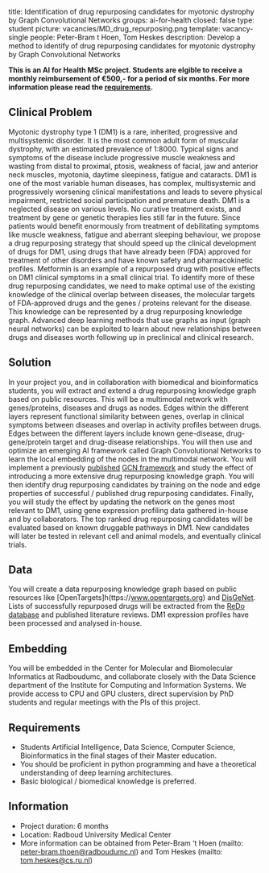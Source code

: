 title: Identification of drug repurposing candidates for myotonic dystrophy by Graph Convolutional Networks
groups: ai-for-health
closed: false 
type: student 
picture: vacancies/MD_drug_repurposing.png
template: vacancy-single
people: Peter-Bram t Hoen, Tom Heskes
description: Develop a method to identify of drug repurposing candidates for myotonic dystrophy by Graph Convolutional Networks

**This is an AI for Health MSc project. Students are
elgible to receive a monthly reimbursement of €500,- for
a period of six months. For more information please read the
[requirements](https://www.ai-for-health.nl/requirements/).** 

## Clinical Problem 
Myotonic dystrophy type 1 (DM1) is a rare, inherited, progressive and multisystemic disorder. It is the most common adult form of muscular dystrophy, with an estimated prevalence of 1:8000. Typical signs and symptoms of the disease include progressive muscle weakness and wasting from distal to proximal, ptosis, weakness of facial, jaw and anterior neck muscles, myotonia, daytime sleepiness, fatigue and cataracts. DM1 is one of the most variable human diseases, has complex, multisystemic and progressively worsening clinical manifestations and leads to severe physical impairment, restricted social participation and premature death. DM1 is a neglected disease on various levels. No curative treatment exists, and treatment by gene or genetic therapies lies still far in the future. Since patients would benefit enormously from treatment of debilitating symptoms like muscle weakness, fatigue and aberrant sleeping behaviour, we propose a drug repurposing strategy that should speed up the clinical development of drugs for DM1, using drugs that have already been (FDA) approved for treatment of other disorders and have known safety and pharmacokinetic profiles. Metformin is an example of a repurposed drug with positive effects on DM1 clinical symptoms in a small clinical trial. To identify more of these drug repurposing candidates, we need to make optimal use of the existing knowledge of the clinical overlap between diseases, the molecular targets of FDA-approved drugs and the genes / proteins relevant for the disease. This knowledge can be represented by a drug repurposing knowledge graph. Advanced deep learning methods that use graphs as input (graph neural networks) can be exploited to learn about new relationships between drugs and diseases worth following up in preclinical and clinical research.

## Solution 
In your project you, and in collaboration with biomedical and bioinformatics students, you will extract and extend a drug repurposing knowledge graph based on public resources. This will be a multimodal network with genes/proteins, diseases and drugs as nodes. Edges within the different layers represent functional similarity between genes, overlap in clinical symptoms between diseases and overlap in activity profiles between drugs. Edges between the different layers include known gene-disease, drug-gene/protein target and drug-disease relationships. You will then use and optimize an emerging AI framework called Graph Convolutional Networks to learn the local embedding of the nodes in the multimodal network. You will implement a previously [published](https://arxiv.org/abs/2007.10261) [GCN framework](https://github.com/gnn4dr/DRKG/) and study the effect of introducing a more extensive drug repurposing knowledge graph. You will then identify drug repurposing candidates by training on the node and edge properties of successful / published drug repurposing candidates. Finally, you will study the effect by updating the network on the genes most relevant to DM1, using gene expression profiling data gathered in-house and by collaborators. The top ranked drug repurposing candidates will be evaluated based on known druggable pathways in DM1. New candidates will later be tested in relevant cell and animal models, and eventually clinical trials.

## Data 
You will create a data repurposing knowledge graph based on public resources like [OpenTargets]h(ttps://www.opentargets.org) and [DisGeNet](https://www.disgenet.org). Lists of successfully repurposed drugs will be extracted from the [ReDo database](https://www.anticancerfund.org/en/redo-db) and published literature reviews. DM1 expression profiles have been processed and analysed in-house. 

## Embedding 
You will be embedded in the Center for Molecular and Biomolecular Informatics at Radboudumc, and collaborate closely with the Data Science department of the Institute for Computing and Information Systems. We provide access to CPU and GPU clusters, direct supervision by PhD students and regular meetings with the PIs of this project. 

## Requirements 
- Students Artificial Intelligence, Data Science, Computer Science, Bioinformatics in the final stages of their Master education. 
- You should be proficient in python programming and have a theoretical understanding of deep learning architectures. 
- Basic biological / biomedical knowledge is preferred.

## Information 
- Project duration: 6 months 
- Location: Radboud University Medical Center 
- More information can be obtained from Peter-Bram ‘t Hoen (mailto: peter-bram.thoen@radboudumc.nl) and Tom Heskes (mailto: tom.heskes@cs.ru.nl) 
